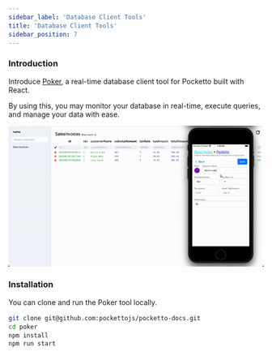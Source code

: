 ```yaml
---
sidebar_label: 'Database Client Tools'
title: 'Database Client Tools'
sidebar_position: 7
---
```


### Introduction

Introduce [Poker](https://github.com/pockettojs/poker), a real-time database client tool for Pocketto built with React.

By using this, you may monitor your database in real-time, execute queries, and manage your data with ease.

![My GIF](database-client-tools.gif)

### Installation

You can clone and run the Poker tool locally.

```bash
git clone git@github.com:pockettojs/pocketto-docs.git
cd poker
npm install
npm run start
```
